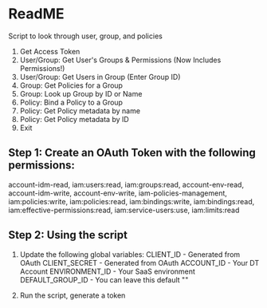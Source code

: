 # ReadME

Script to look through user, group, and policies
1. Get Access Token
2. User/Group: Get User's Groups & Permissions (Now Includes Permissions!)
3. User/Group: Get Users in Group (Enter Group ID)
4. Group: Get Policies for a Group
5. Group: Look up Group by ID or Name
6. Policy: Bind a Policy to a Group
7. Policy: Get Policy metadata by name
8. Policy: Get Policy metadata by ID
9. Exit

## Step 1: Create an OAuth Token with the following permissions:
account-idm-read, iam:users:read, iam:groups:read, account-env-read, account-idm-write, account-env-write, iam-policies-management, iam:policies:write, iam:policies:read, iam:bindings:write, iam:bindings:read, iam:effective-permissions:read, iam:service-users:use, iam:limits:read

## Step 2: Using the script
1. Update the following global variables:
  CLIENT_ID - Generated from OAuth
  CLIENT_SECRET - Generated from OAuth
  ACCOUNT_ID - Your DT Account
  ENVIRONMENT_ID - Your SaaS environment
  DEFAULT_GROUP_ID - You can leave this default ""

2. Run the script, generate a token
